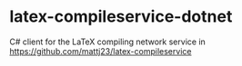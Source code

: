 # latex-compileservice-dotnet
C# client for the LaTeX compiling network service in https://github.com/mattj23/latex-compileservice
